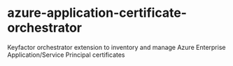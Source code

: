 # azure-application-certificate-orchestrator
Keyfactor orchestrator extension to inventory and manage Azure Enterprise Application/Service Principal certificates
